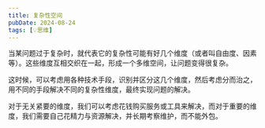 ```yaml
---
title: 复杂性空间
pubDate: 2024-08-24
tags: [💡思维]
---
```


当某问题过于复杂时，就代表它的复杂性可能有好几个维度（或者叫自由度、因素等）。这些维度互相交织在一起，形成一个多维空间，让问题变得很复杂。

这时候，可以考虑用各种技术手段，识别并区分这几个维度，然后考虑分而治之，用不同的手段解决不同的复杂性维度，最终实现问题的解决。

对于无关紧要的维度，我们可以考虑花钱购买服务或工具来解决，而对于重要的维度，我们需要自己花精力与资源解决，并长期考察维护，而不能外包。

